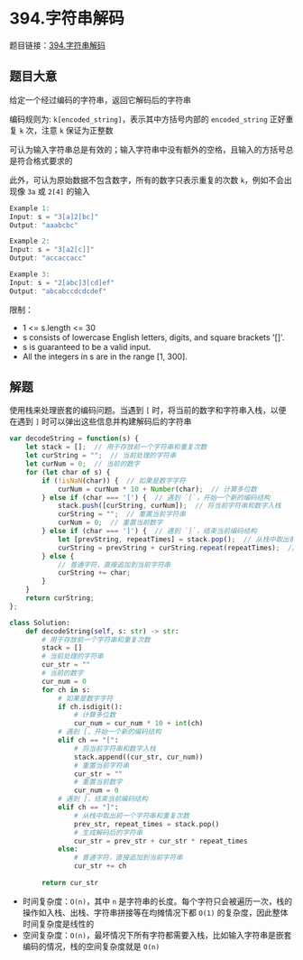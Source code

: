 # 394.字符串解码

题目链接：[394.字符串解码](https://leetcode.cn/problems/decode-string/)

## 题目大意

给定一个经过编码的字符串，返回它解码后的字符串

编码规则为: `k[encoded_string]`，表示其中方括号内部的 `encoded_string` 正好重复 `k` 次，注意 `k` 保证为正整数

可认为输入字符串总是有效的；输入字符串中没有额外的空格，且输入的方括号总是符合格式要求的

此外，可认为原始数据不包含数字，所有的数字只表示重复的次数 `k`，例如不会出现像 `3a` 或 `2[4]` 的输入

```js
Example 1:
Input: s = "3[a]2[bc]"
Output: "aaabcbc"

Example 2:
Input: s = "3[a2[c]]"
Output: "accaccacc"

Example 3:
Input: s = "2[abc]3[cd]ef"
Output: "abcabccdcdcdef"
```

限制：
- 1 <= s.length <= 30
- s consists of lowercase English letters, digits, and square brackets '[]'.
- s is guaranteed to be a valid input.
- All the integers in s are in the range [1, 300].

## 解题

使用栈来处理嵌套的编码问题。当遇到 `[` 时，将当前的数字和字符串入栈，以便在遇到 `]` 时可以弹出这些信息并构建解码后的字符串

```js
var decodeString = function(s) {
    let stack = [];  // 用于存放前一个字符串和重复次数
    let curString = "";  // 当前处理的字符串
    let curNum = 0;  // 当前的数字
    for (let char of s) {
        if (!isNaN(char)) {  // 如果是数字字符
            curNum = curNum * 10 + Number(char);  // 计算多位数
        } else if (char === '[') {  // 遇到 `[`，开始一个新的编码结构
            stack.push([curString, curNum]);  // 将当前字符串和数字入栈
            curString = "";  // 重置当前字符串
            curNum = 0;  // 重置当前数字
        } else if (char === ']') {  // 遇到 `]`，结束当前编码结构
            let [prevString, repeatTimes] = stack.pop();  // 从栈中取出前一个字符串和重复次数
            curString = prevString + curString.repeat(repeatTimes);  // 生成解码后的字符串
        } else { 
            // 普通字符，直接追加到当前字符串
            curString += char;
        }
    }
    return curString;
};
```
```python
class Solution:
    def decodeString(self, s: str) -> str:
        # 用于存放前一个字符串和重复次数
        stack = []
        # 当前处理的字符串
        cur_str = ""
        # 当前的数字
        cur_num = 0
        for ch in s:
            # 如果是数字字符
            if ch.isdigit():
                # 计算多位数
                cur_num = cur_num * 10 + int(ch)
            # 遇到 [，开始一个新的编码结构
            elif ch == "[":
                # 将当前字符串和数字入栈
                stack.append((cur_str, cur_num))
                # 重置当前字符串
                cur_str = ""
                # 重置当前数字
                cur_num = 0
            # 遇到 ]，结束当前编码结构
            elif ch == "]":
                # 从栈中取出前一个字符串和重复次数
                prev_str, repeat_times = stack.pop()
                # 生成解码后的字符串
                cur_str = prev_str + cur_str * repeat_times
            else:
                # 普通字符，直接追加到当前字符串
                cur_str += ch
        
        return cur_str
```

- 时间复杂度：`O(n)`，其中 `n` 是字符串的长度。每个字符只会被遍历一次，栈的操作如入栈、出栈、字符串拼接等在均摊情况下都 `O(1)` 的复杂度，因此整体时间复杂度是线性的
- 空间复杂度：`O(n)`，最坏情况下所有字符都需要入栈，比如输入字符串是嵌套编码的情况，栈的空间复杂度就是 `O(n)`